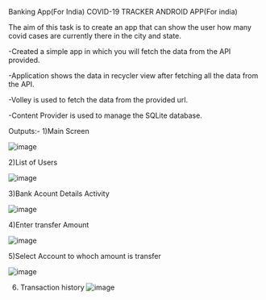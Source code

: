 Banking App(For India)
COVID-19 TRACKER ANDROID APP(For india)

The aim of this task is to create an app that can show the user how many covid cases are currently there in the city and state.

-Created a simple app in which you will fetch the data from the API provided.

-Application shows the data in recycler view after fetching all the data from the API.

-Volley is used to fetch the data from the provided url.

-Content Provider is used to manage the SQLite database.

Outputs:-
1)Main Screen

![image](https://user-images.githubusercontent.com/72437159/176435716-04f74fd7-c149-41d0-a4c2-ee015ed4939c.png)

2)List of Users

![image](https://user-images.githubusercontent.com/72437159/176435787-fe2044ec-ac08-414b-a3b6-a1e58aacd085.png)

3)Bank Acount Details Activity

![image](https://user-images.githubusercontent.com/72437159/176435957-3d9a6091-d2d7-4101-ab35-c64329395b67.png)

4)Enter transfer Amount 

![image](https://user-images.githubusercontent.com/72437159/176436072-3e5f7e22-8978-4578-9d6f-c2caa1b5e31c.png)

5)Select Account to whoch amount is transfer

![image](https://user-images.githubusercontent.com/72437159/176436219-20130541-d3f6-4be5-9dd1-f5f51bd9c90e.png)

6) Transaction history
![image](https://user-images.githubusercontent.com/72437159/176436356-61e3ec8d-ee83-47eb-903d-7bbe46ab7cc6.png)

